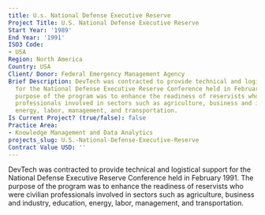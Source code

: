 ```yaml
---
title: U.s. National Defense Executive Reserve
Project Title: U.S. National Defense Executive Reserve
Start Year: '1989'
End Year: '1991'
ISO3 Code:
- USA
Region: North America
Country: USA
Client/ Donor: Federal Emergency Management Agency
Brief Description: DevTech was contracted to provide technical and logistical support
  for the National Defense Executive Reserve Conference held in February 1991. The
  purpose of the program was to enhance the readiness of reservists who were civilian
  professionals involved in sectors such as agriculture, business and industry, education,
  energy, labor, management, and transportation.
Is Current Project? (true/false): false
Practice Area:
- Knowledge Management and Data Analytics
projects_slug: U.S.-National-Defense-Executive-Reserve
Contract Value USD: ''
---
```


DevTech was contracted to provide technical and logistical support for the National Defense Executive Reserve Conference held in February 1991. The purpose of the program was to enhance the readiness of reservists who were civilian professionals involved in sectors such as agriculture, business and industry, education, energy, labor, management, and transportation.